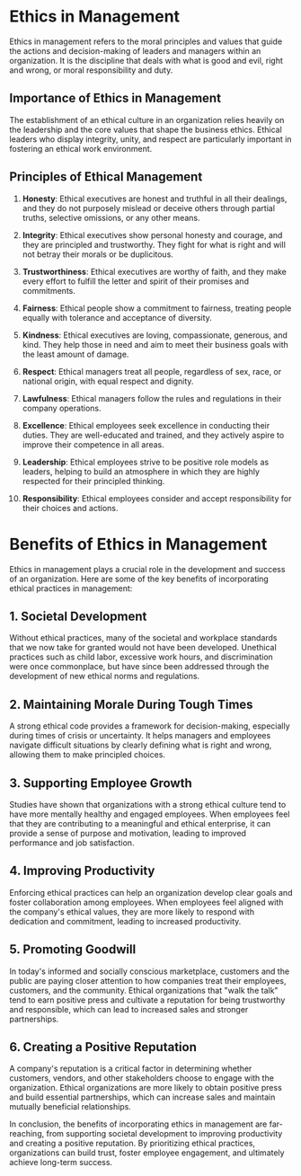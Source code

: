 # Ethics in Management

Ethics in management refers to the moral principles and values that guide the actions and decision-making of leaders and managers within an organization. It is the discipline that deals with what is good and evil, right and wrong, or moral responsibility and duty.

## Importance of Ethics in Management

The establishment of an ethical culture in an organization relies heavily on the leadership and the core values that shape the business ethics. Ethical leaders who display integrity, unity, and respect are particularly important in fostering an ethical work environment.

## Principles of Ethical Management

1. **Honesty**: Ethical executives are honest and truthful in all their dealings, and they do not purposely mislead or deceive others through partial truths, selective omissions, or any other means.

2. **Integrity**: Ethical executives show personal honesty and courage, and they are principled and trustworthy. They fight for what is right and will not betray their morals or be duplicitous.

3. **Trustworthiness**: Ethical executives are worthy of faith, and they make every effort to fulfill the letter and spirit of their promises and commitments.

4. **Fairness**: Ethical people show a commitment to fairness, treating people equally with tolerance and acceptance of diversity.

5. **Kindness**: Ethical executives are loving, compassionate, generous, and kind. They help those in need and aim to meet their business goals with the least amount of damage.

6. **Respect**: Ethical managers treat all people, regardless of sex, race, or national origin, with equal respect and dignity.

7. **Lawfulness**: Ethical managers follow the rules and regulations in their company operations.

8. **Excellence**: Ethical employees seek excellence in conducting their duties. They are well-educated and trained, and they actively aspire to improve their competence in all areas.

9. **Leadership**: Ethical employees strive to be positive role models as leaders, helping to build an atmosphere in which they are highly respected for their principled thinking.

10. **Responsibility**: Ethical employees consider and accept responsibility for their choices and actions.
# Benefits of Ethics in Management

Ethics in management plays a crucial role in the development and success of an organization. Here are some of the key benefits of incorporating ethical practices in management:

## 1. Societal Development

Without ethical practices, many of the societal and workplace standards that we now take for granted would not have been developed. Unethical practices such as child labor, excessive work hours, and discrimination were once commonplace, but have since been addressed through the development of new ethical norms and regulations.

## 2. Maintaining Morale During Tough Times

A strong ethical code provides a framework for decision-making, especially during times of crisis or uncertainty. It helps managers and employees navigate difficult situations by clearly defining what is right and wrong, allowing them to make principled choices.

## 3. Supporting Employee Growth

Studies have shown that organizations with a strong ethical culture tend to have more mentally healthy and engaged employees. When employees feel that they are contributing to a meaningful and ethical enterprise, it can provide a sense of purpose and motivation, leading to improved performance and job satisfaction.

## 4. Improving Productivity

Enforcing ethical practices can help an organization develop clear goals and foster collaboration among employees. When employees feel aligned with the company's ethical values, they are more likely to respond with dedication and commitment, leading to increased productivity.

## 5. Promoting Goodwill

In today's informed and socially conscious marketplace, customers and the public are paying closer attention to how companies treat their employees, customers, and the community. Ethical organizations that "walk the talk" tend to earn positive press and cultivate a reputation for being trustworthy and responsible, which can lead to increased sales and stronger partnerships.

## 6. Creating a Positive Reputation

A company's reputation is a critical factor in determining whether customers, vendors, and other stakeholders choose to engage with the organization. Ethical organizations are more likely to obtain positive press and build essential partnerships, which can increase sales and maintain mutually beneficial relationships.

In conclusion, the benefits of incorporating ethics in management are far-reaching, from supporting societal development to improving productivity and creating a positive reputation. By prioritizing ethical practices, organizations can build trust, foster employee engagement, and ultimately achieve long-term success.
